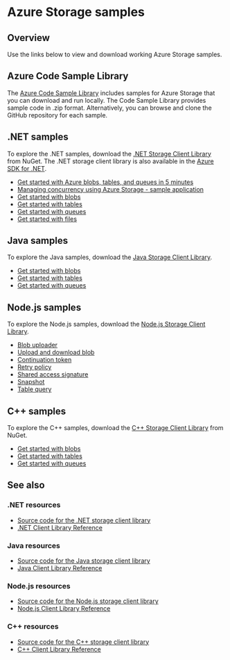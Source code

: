 <properties
   pageTitle="Azure Storage samples | Microsoft Azure"
   description="View, download, and run sample code and applications for Azure Storage. Discover getting started samples for blobs, queues, tables, and files, using the .NET, Java, Node.js, and C++ storage client libraries."
   services="storage"
   documentationCenter="na"
   authors="tamram"
   manager="na"
   editor="tysonn" />

<tags
   ms.service="storage"
   ms.devlang="na"
   ms.topic="article"
   ms.tgt_pltfrm="na"
   ms.workload="storage"
   ms.date="01/06/2016"
   ms.author="tamram" />

# Azure Storage samples
## Overview
Use the links below to view and download working Azure Storage samples.

## Azure Code Sample Library
The [Azure Code Sample Library](https://azure.microsoft.com/documentation/samples/?service=storage) includes samples for Azure Storage that you can download and run locally. The Code Sample Library provides sample code in .zip format. Alternatively, you can browse and clone the GitHub repository for each sample.

## .NET samples
To explore the .NET samples, download the [.NET Storage Client Library](https://www.nuget.org/packages/WindowsAzure.Storage/) from NuGet. The .NET storage client library is also available in the [Azure SDK for .NET](https://azure.microsoft.com/downloads/).

* [Get started with Azure blobs, tables, and queues in 5 minutes](storage-getting-started-guide.md)
* [Managing concurrency using Azure Storage - sample application](https://code.msdn.microsoft.com/Managing-Concurrency-using-56018114)
* [Get started with blobs](https://github.com/Azure/azure-storage-net/tree/master/Samples/GettingStarted/VisualStudioQuickStarts/DataBlobStorage)
* [Get started with tables](https://github.com/Azure/azure-storage-net/tree/master/Samples/GettingStarted/VisualStudioQuickStarts/DataTableStorage)
* [Get started with queues](https://github.com/Azure/azure-storage-net/tree/master/Samples/GettingStarted/VisualStudioQuickStarts/DataStorageQueue)
* [Get started with files](https://github.com/Azure/azure-storage-net/tree/master/Samples/GettingStarted/VisualStudioQuickStarts/DataTableStorage)

## Java samples
To explore the Java samples, download the [Java Storage Client Library](https://github.com/azure/azure-storage-java).

* [Get started with blobs](https://github.com/Azure/azure-storage-java/tree/master/microsoft-azure-storage-samples/src/com/microsoft/azure/storage/blob/gettingstarted)
* [Get started with tables](https://github.com/Azure/azure-storage-java/tree/master/microsoft-azure-storage-samples/src/com/microsoft/azure/storage/table/gettingtstarted)
* [Get started with queues](https://github.com/Azure/azure-storage-java/tree/master/microsoft-azure-storage-samples/src/com/microsoft/azure/storage/queue/gettingstarted)

## Node.js samples
To explore the Node.js samples, download the [Node.js Storage Client Library](https://github.com/Azure/azure-storage-node).

* [Blob uploader](https://github.com/Azure/azure-storage-node/tree/master/examples/blobuploader)
* [Upload and download blob](https://github.com/Azure/azure-storage-node/blob/master/examples/samples/blobuploaddownloadsample.js)
* [Continuation token](https://github.com/Azure/azure-storage-node/blob/master/examples/samples/continuationsample.js)
* [Retry policy](https://github.com/Azure/azure-storage-node/blob/master/examples/samples/retrypolicysample.js)
* [Shared access signature](https://github.com/Azure/azure-storage-node/blob/master/examples/samples/sassample.js)
* [Snapshot](https://github.com/Azure/azure-storage-node/blob/master/examples/samples/snapshotsample.js)
* [Table query](https://github.com/Azure/azure-storage-node/blob/master/examples/samples/tablequerysample.js)

## C++ samples
To explore the C++ samples, download the [C++ Storage Client Library](https://www.nuget.org/packages/wastorage/) from NuGet.

* [Get started with blobs](https://github.com/Azure/azure-storage-cpp/tree/master/Microsoft.WindowsAzure.Storage/samples/BlobsGettingStarted)
* [Get started with tables](https://github.com/Azure/azure-storage-cpp/tree/master/Microsoft.WindowsAzure.Storage/samples/TablesGettingStarted)
* [Get started with queues](https://github.com/Azure/azure-storage-cpp/tree/master/Microsoft.WindowsAzure.Storage/samples/QueuesGettingStarted)

## See also
### .NET resources
* [Source code for the .NET storage client library](https://github.com/Azure/azure-storage-net)
* [.NET Client Library Reference](https://msdn.microsoft.com/library/azure/dn261237.aspx)

### Java resources
* [Source code for the Java storage client library](https://github.com/azure/azure-storage-java)
* [Java Client Library Reference](http://dl.windowsazure.com/storage/javadoc/)

### Node.js resources
* [Source code for the Node.js storage client library](https://github.com/Azure/azure-storage-node)
* [Node.js Client Library Reference](http://dl.windowsazure.com/nodestoragedocs/index.html)

### C++ resources
* [Source code for the C++ storage client library](https://github.com/Azure/azure-storage-cpp)
* [C++ Client Library Reference](http://azure.github.io/azure-storage-cpp/)

